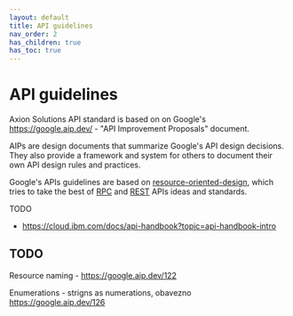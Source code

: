```yaml
---
layout: default
title: API guidelines
nav_order: 2
has_children: true
has_toc: true
---
```


# API guidelines

Axion Solutions API standard is based on on Google's https://google.aip.dev/ - "API Improvement Proposals" document. 

AIPs are design documents that summarize Google's API design decisions. They also provide a framework and system for others to document their own API design rules and practices.

Google's APIs guidelines are based on [resource-oriented-design][], which tries to take the best of [RPC][] and [REST][] APIs ideas and standards.

[resource-oriented-design]: ./resource-oriented-design.md
[rest]: https://en.wikipedia.org/wiki/Representational_state_transfer
[rpc]: https://en.wikipedia.org/wiki/Remote_procedure_call

TODO
- https://cloud.ibm.com/docs/api-handbook?topic=api-handbook-intro


## TODO

Resource naming - https://google.aip.dev/122

Enumerations - strigns as numerations, obavezno
https://google.aip.dev/126